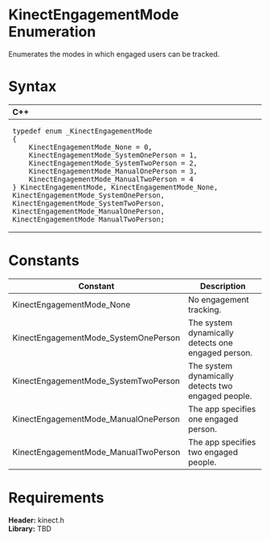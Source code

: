 KinectEngagementMode Enumeration  
================================  

Enumerates the modes in which engaged users can be tracked. <span id="syntaxSection"></span>

Syntax  
======  

<table>
<colgroup>
<col width="100%" />
</colgroup>
<thead>
<tr class="header">
<th align="left">C++</th>
</tr>
</thead>
<tbody>
<tr class="odd">
<td align="left"><pre><code>typedef enum _KinectEngagementMode  
{  
    KinectEngagementMode_None = 0,  
    KinectEngagementMode_SystemOnePerson = 1,  
    KinectEngagementMode_SystemTwoPerson = 2,  
    KinectEngagementMode_ManualOnePerson = 3,  
    KinectEngagementMode_ManualTwoPerson = 4  
} KinectEngagementMode, KinectEngagementMode_None, KinectEngagementMode_SystemOnePerson, KinectEngagementMode_SystemTwoPerson, KinectEngagementMode_ManualOnePerson, KinectEngagementMode_ManualTwoPerson;</code></pre></td>
</tr>
</tbody>
</table>

<span id="ID4EHB"></span>

Constants  
=========  

| Constant                              | Description                                        |
|---------------------------------------|----------------------------------------------------|
| KinectEngagementMode\_None            | No engagement tracking.                            |
| KinectEngagementMode\_SystemOnePerson | The system dynamically detects one engaged person. |
| KinectEngagementMode\_SystemTwoPerson | The system dynamically detects two engaged people. |
| KinectEngagementMode\_ManualOnePerson | The app specifies one engaged person.              |
| KinectEngagementMode\_ManualTwoPerson | The app specifies two engaged people.              |

<span id="requirements"></span>

Requirements  
============  

**Header:** kinect.h  
**Library:** TBD  



<!--Please do not edit the data in the comment block below.-->
<!--
TOCTitle : KinectEngagementMode Enumeration
RLTitle : KinectEngagementMode Enumeration
KeywordK : KinectEngagementMode enumeration
HelpPriority : 2
KeywordF : KinectEngagementMode
KeywordF : Microsoft.Kinect.kinect.KinectEngagementMode
KeywordA : T:Microsoft.Kinect.kinect.KinectEngagementMode
AssetID : T:Microsoft.Kinect.kinect.KinectEngagementMode
Locale : en-us
CommunityContent : 1
APIType : Managed
APILocation : 
APIName : Microsoft.Kinect.kinect.KinectEngagementMode
TargetOS : Windows
TopicType : kbSyntax
DevLang : C++
DocSet : K4Wv2
ProjType : K4Wv2Proj
Technology : Kinect for Windows
Product : Kinect for Windows SDK v2
productversion : 20
-->
